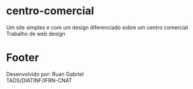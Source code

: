 # centro-comercial
  Um site simples e com um design diferenciado sobre um centro comercial<br>
  Trabalho de web design

# Footer
  Desenvolvido por: Ruan Gabriel<br>
  TADS/DIATINF/IFRN-CNAT
